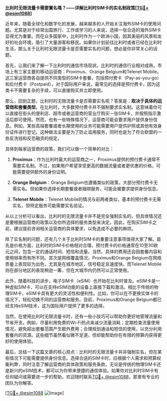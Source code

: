**比利时无限流量卡需要實名嗎？——详解比利时SIM卡的实名制政策[[TG💪+ @esim1088](https://t.me/s/esim1088)]**

近年来，随着全球化和数字化的发展，越来越多的人开始关注海外SIM卡的使用问题。尤其是对于经常出国旅行、工作或学习的人来说，选择一张合适的海外SIM卡显得尤为重要。而在众多国家中，比利时作为一个欧洲小国，因其美丽的风景和友好的社会环境，吸引了大量游客和移民。如果你计划前往比利时或者已经在比利时生活，那么关于比利时无限流量卡是否需要实名的问题，想必是你非常关心的话题。

首先，让我们来了解一下比利时的通信市场现状。比利时的通信行业相对成熟，市场上有三家主要的移动运营商：Proximus、Orange Belgium和Telenet Mobile。这三家运营商各自提供不同类型的SIM卡套餐，包括预付费卡（Pay-as-you-go）和后付费卡（Postpaid）。对于国际用户来说，最常见的选择是预付费卡，因为这类卡不需要复杂的手续，可以直接购买并立即使用。

那么，回到正题，比利时的无限流量卡是否需要实名呢？答案是：**取决于具体的运营商和套餐类型**。在比利时，大多数预付费卡并不强制要求实名制。这意味着你可以直接在街头的便利店、超市或者运营商的营业厅购买一张SIM卡，并按照指示激活后即可使用。然而，也有一些特殊情况下，运营商可能会要求用户提供身份信息。例如，某些高端套餐或者长期使用的业务可能需要用户提供护照或其他有效身份证件进行登记。这种做法主要是为了防止滥用服务，同时也是为了符合欧盟的一些反洗钱和反恐融资的规定。

具体到每家运营商的政策，我们可以做一个简单的对比：

1. **Proximus**：作为比利时最大的运营商之一，Proximus提供的预付费卡通常不需要实名制。不过，如果用户希望享受更高的数据流量或者更优惠的价格，可能需要提供额外的身份证明。

2. **Orange Belgium**：Orange Belgium也遵循类似的政策，大部分预付费卡无需实名。但如果你选择长期套餐或者捆绑服务，可能会被要求提供身份信息。

3. **Telenet Mobile**：Telenet Mobile的情况与前两者类似，基本的预付费卡无需实名，但特定服务可能需要实名验证。

从以上分析可以看出，比利时的无限流量卡并不是完全强制实名的，但具体情况还是要根据运营商的政策以及你所选择的服务类型来决定。因此，在购买SIM卡之前，建议提前咨询相关运营商的具体要求，以免造成不必要的麻烦。

除了实名制的问题，还有几个关于比利时SIM卡的重要注意事项值得大家了解。首先是价格方面，比利时的SIM卡价格相对合理，预付费卡的价格通常在10至30欧元之间，包含一定的通话时间、短信和流量。当然，具体的费用还会因套餐内容和使用频率而有所不同。其次是网络覆盖情况，Proximus和Orange Belgium在网络质量上表现较为出色，尤其是在城市地区，信号稳定且速度快。而Telenet Mobile则在部分地区的表现稍逊一筹，但在大城市内仍然可以正常使用。

此外，随着科技的进步，电子SIM卡（eSIM）也开始在比利时普及。eSIM卡是一种虚拟SIM卡，可以在支持eSIM功能的设备上直接下载和激活。相比于传统的物理SIM卡，eSIM卡具有更大的灵活性和便利性。比如，你可以在不更换实体卡的情况下，轻松切换不同的运营商和服务。目前，Proximus和Orange Belgium都已经支持eSIM技术，这为国际用户提供了更多的选择。

当然，在使用比利时无限流量卡时，还有一些小技巧可以帮助你更好地管理流量和节省开支。例如，尽量利用免费的Wi-Fi热点来减少流量消耗；定期检查流量使用情况，避免超出套餐范围产生额外费用；合理规划通话和短信的使用，以充分利用套餐内的资源。这些细节虽然看似微不足道，但却能帮助你在有限的预算内获得更好的使用体验。

最后，总结一下这篇文章的核心观点：比利时的无限流量卡并非强制实名，但在某些情况下可能需要提供身份信息。选择合适的SIM卡时，应根据个人需求和预算权衡利弊，同时注意了解运营商的具体政策和服务条款。无论是传统的物理SIM卡还是新兴的eSIM技术，都可以为你带来便捷的通信体验。如果你对比利时SIM卡有任何疑问或需要进一步的帮助，欢迎随时联系[TG💪+ @esim1088](https://t.me/s/esim1088)，那里有专业的团队为你解答。

[[TG💪+ @esim1088](https://t.me/s/esim1088) ![Image](https://i.postimg.cc/4NQfJmqS/Snipaste-2025-05-13-00-14-12.png)]